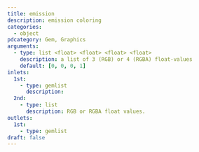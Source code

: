 ```yaml
---
title: emission
description: emission coloring
categories:
  - object
pdcategory: Gem, Graphics
arguments:
  - type: list <float> <float> <float> <float>
    description: a list of 3 (RGB) or 4 (RGBA) float-values
    default: [0, 0, 0, 1]
inlets:
  1st:
    - type: gemlist
      description:
  2nd:
    - type: list
      description: RGB or RGBA float values.
outlets:
  1st:
    - type: gemlist
draft: false
---
```

